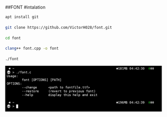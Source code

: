 ##FONT
#intalation
```bash
apt install git 

git clone https://github.com/VictorH028/font.git 

cd font

clang++ font.cpp -o font

./font
```
![help menu preview](./img/font_img.jpg)



